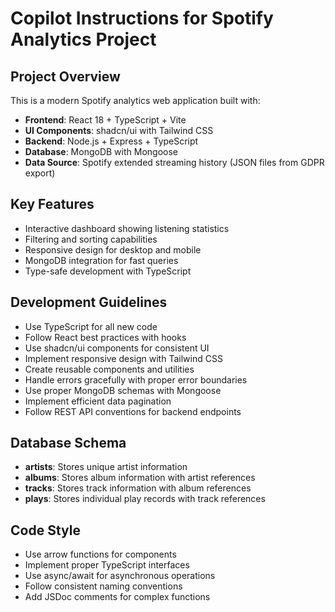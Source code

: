 # Copilot Instructions for Spotify Analytics Project

<!-- Use this file to provide workspace-specific custom instructions to Copilot. For more details, visit https://code.visualstudio.com/docs/copilot/copilot-customization#_use-a-githubcopilotinstructionsmd-file -->

## Project Overview
This is a modern Spotify analytics web application built with:
- **Frontend**: React 18 + TypeScript + Vite
- **UI Components**: shadcn/ui with Tailwind CSS
- **Backend**: Node.js + Express + TypeScript
- **Database**: MongoDB with Mongoose
- **Data Source**: Spotify extended streaming history (JSON files from GDPR export)

## Key Features
- Interactive dashboard showing listening statistics
- Filtering and sorting capabilities
- Responsive design for desktop and mobile
- MongoDB integration for fast queries
- Type-safe development with TypeScript

## Development Guidelines
- Use TypeScript for all new code
- Follow React best practices with hooks
- Use shadcn/ui components for consistent UI
- Implement responsive design with Tailwind CSS
- Create reusable components and utilities
- Handle errors gracefully with proper error boundaries
- Use proper MongoDB schemas with Mongoose
- Implement efficient data pagination
- Follow REST API conventions for backend endpoints

## Database Schema
- **artists**: Stores unique artist information
- **albums**: Stores album information with artist references
- **tracks**: Stores track information with album references
- **plays**: Stores individual play records with track references

## Code Style
- Use arrow functions for components
- Implement proper TypeScript interfaces
- Use async/await for asynchronous operations
- Follow consistent naming conventions
- Add JSDoc comments for complex functions
